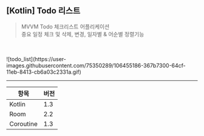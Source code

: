## [Kotlin] Todo 리스트

>MVVM Todo 체크리스트 어플리케이션    
>중요 일정 체크 및 삭제, 변경, 일자별 & 어순별 정렬기능  
<br>
<br>
![todo_list](https://user-images.githubusercontent.com/75350289/106455186-367b7300-64cf-11eb-8413-cb6a03c2331a.gif)

---

| 항목 | 버전 | 
|-----|------|
| Kotlin  | 1.3 |
| Room | 2.2 |
| Coroutine | 1.3 |


